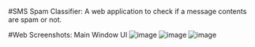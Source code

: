 #SMS Spam Classifier:
A web application to check if a message contents are spam or not.

#Web Screenshots:
Main Window UI ![image](https://github.com/Nivi6114/SMS-Spam-Classifier/assets/134807378/53167e4f-683c-44e6-9659-69d77be44fc8)
![image](https://github.com/Nivi6114/SMS-Spam-Classifier/assets/134807378/db9388a5-0b5f-454d-9973-9072412386ff)
![image](https://github.com/Nivi6114/SMS-Spam-Classifier/assets/134807378/2bdea7f3-a4d3-4714-b436-1a3713fdc950)
